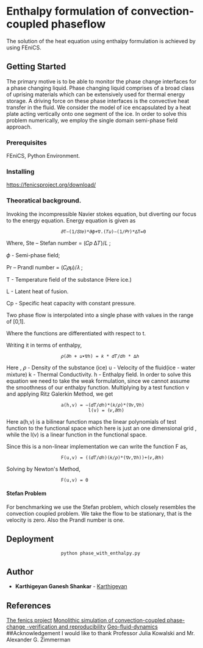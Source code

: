 # Enthalpy formulation of convection-coupled phaseflow

The solution of the heat equation using enthalpy formulation is achieved by using FEniCS.

## Getting Started
The primary motive is to be able to monitor the phase change interfaces for a phase changing liquid. Phase changing liquid comprises of a broad class of uprising materials which can be extensively used for thermal energy storage. A driving force on these phase interfaces is the convective heat transfer in the fluid. We consider the model of ice encapsulated by a heat plate acting vertically onto one segment of the ice. In order to solve this problem numerically, we employ the single domain semi-phase field approach.

### Prerequisites
FEniCS, Python Environment. 

### Installing
https://fenicsproject.org/download/

### Theoratical background.
Invoking the incompressible Navier stokes equation, but diverting our focus to the energy equation.
Energy equation is given as 
                
                        𝜕T−(1/𝑆𝑡𝑒)*𝜕𝜙+∇.(𝑇𝑢)−(1/𝑃𝑟)*∆T=0
                        
Where, Ste – Stefan number = (𝐶𝑝 ∆𝑇)/𝐿   ; 
  
  𝜙 - Semi-phase field;
      
  Pr – Prandl number = (𝐶*𝑝*μ)/𝜆 ;
     
  T - Temperature field of the substance (Here ice.)
    
  L - Latent heat of fusion. 
  
  Cp - Specific heat capacity with constant pressure.
    
Two phase flow is interpolated into a single phase with values in the range of \[0,1\].
                                          
Where the functions are differentiated with respect to t.
            
Writing it in terms of enthalpy,

                        𝜌(𝜕ℎ + 𝑢∙∇ℎ) = 𝑘 * 𝑑𝑇/𝑑ℎ * ∆ℎ
			
Here ,  𝜌 - Density of the substance (ice)
	u - Velocity of the fluid(ice - water mixture)
        k - Thermal Conductivity.
	h - Enthalpy field.
In order to solve this equation we need to take the weak formulation, since we cannot assume the smoothness of our enthalpy function.
Multiplying by a test function v and applying Ritz Galerkin Method, we get

                        a(h,v) = −(𝑑𝑇/𝑑ℎ)*(𝑘/𝜌)*(∇𝑣,∇ℎ)
			            	      l(v) = (𝑣,𝜕𝑡ℎ)
		  
Here a(h,v) is a bilinear function maps the linear polynomials of test function to the functional space which here is just an one dimensional grid , while the l(v) is a linear function in the functional space.

Since this is a non-linear implementation we can write the function F as,

                        F(u,v) = ((𝑑𝑇/𝑑ℎ)(𝑘/𝜌)*(∇𝑣,∇ℎ))+(𝑣,𝜕𝑡ℎ)
                        
Solving by Newton's Method,
              
                        F(u,v) = 0
                        
#### Stefan Problem
For benchmarking we use the Stefan problem, which closely resembles the convection coupled problem. We take the flow to be stationary, 
that is the velocity is zero. Also the Prandl number is one.

## Deployment

                        python phase_with_enthalpy.py

## Author
* **Karthigeyan Ganesh Shankar**  - [Karthigeyan](https://github.com/karthigeyanrgs)

## References
[The fenics project](https://doi.org/10.11588/ans.2015.100.20553)
[Monolithic simulation of convection-coupled phase-change -verification and reproducibility](https://arxiv.org/abs/1801.03429)
[Geo-fluid-dynamics]()
##Acknowledgement
I would like to thank Professor Julia Kowalski and Mr. Alexander G. Zimmerman 
